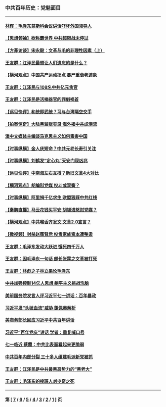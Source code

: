 ### 中共百年历史：党魁面目
---
#### [林辉：毛泽东莫斯科会议讲话吓坏外国领导人](../../pages/nf1176107/n13917931.md?09020430) 
#### [【思想领袖】欲称霸世界 中共超限战未停过](../../pages/nf1176107/n13745142.md?09020430) 
#### [【方菲访谈】宋永毅：文革与毛的非理性因素（上）](../../pages/nf1176107/n13469956.md?09020430) 
#### [王友群：江泽民最想让人们遗忘的是什么？](../../pages/nf1176107/n13408949.md?09020430) 
#### [【横河观点】中国共产运动拐点 暴严重衰老迹象](../../pages/nf1176107/n13388333.md?09020430) 
#### [王友群：江泽民与108名中共亿元贪官](../../pages/nf1176107/n13352358.md?09020430) 
#### [王友群：江泽民是活摘器官的罪魁祸首](../../pages/nf1176107/n13336903.md?09020430) 
#### [【远见快评】和统即武统？习与台湾隔空交手](../../pages/nf1176107/n13297739.md?09020430) 
#### [【拍案惊奇】大陆黑监狱实录 海外揭中共成潮流](../../pages/nf1176107/n13288853.md?09020430) 
#### [澳中文媒体主编谈马克思主义如何毒害中国](../../pages/nf1176107/n13257387.md?09020430) 
#### [【时事纵横】金人庆短命？中共元老长寿引关注](../../pages/nf1176107/n13217934.md?09020430) 
#### [【时事纵横】刘鹤发“定心丸”天安门现凶兆](../../pages/nf1176107/n13215416.md?09020430) 
#### [【远见快评】中南海左右互搏？新旧文革4大对比](../../pages/nf1176107/n13214745.md?09020430) 
#### [【横河观点】胡编怼党媒 权斗或双簧？](../../pages/nf1176107/n13210864.md?09020430) 
#### [【时事纵横】阿里捐千亿求生 欧盟狠踩中共红线](../../pages/nf1176107/n13206431.md?09020430) 
#### [【秦鹏直播】马云花钱买平安 胡锡进怒怼党媒？](../../pages/nf1176107/n13206392.md?09020430) 
#### [【横河观点】中共喉舌齐发文 文革2.0宣言？](../../pages/nf1176107/n13201248.md?09020430) 
#### [【微视频】封杀赵薇背后 权贵家族资本遭整肃](../../pages/nf1176107/n13197798.md?09020430) 
#### [王友群：毛泽东发动大跃进 饿死四千万人](../../pages/nf1176107/n13177158.md?09020430) 
#### [王友群：因毛泽东一句话 部长张霖之文革被打死](../../pages/nf1176107/n13161711.md?09020430) 
#### [王友群：林彪之子林立果论毛泽东](../../pages/nf1176107/n13128622.md?09020430) 
#### [中共加强控制14亿人思想 躺平主义挑战洗脑](../../pages/nf1176107/n13094299.md?09020430) 
#### [美前国务院发言人评习近平七一讲话：百年暴政](../../pages/nf1176107/n13066986.md?09020430) 
#### [习近平发“头破血流”威胁 蓬佩奥解析](../../pages/nf1176107/n13063604.md?09020430) 
#### [美商务部长回应习近平中共百年讲话](../../pages/nf1176107/n13062903.md?09020430) 
#### [习近平“百年党庆”讲话 学者：重复喊口号](../../pages/nf1176107/n13061411.md?09020430) 
#### [七一临近 蔡霞：中共比表面看起来更脆弱](../../pages/nf1176107/n13056418.md?09020430) 
#### [中共百年内部分裂 三十多人组建毛派新党被抓](../../pages/nf1176107/n13044023.md?09020430) 
#### [王友群：江泽民是中共最黑恶势力的“黑老大”](../../pages/nf1176107/n13022180.md?09020430) 
#### [王友群：毛泽东的接班人刘少奇之死](../../pages/nf1176107/n12991772.md?09020430) 

---
#### 第 [ [7](./7.md?09020430) / [6](./6.md?09020430) / [5](./5.md?09020430) / [4](./4.md?09020430) / [3](./3.md?09020430) / [2](./2.md?09020430) / [1](./1.md?09020430) ] 页
